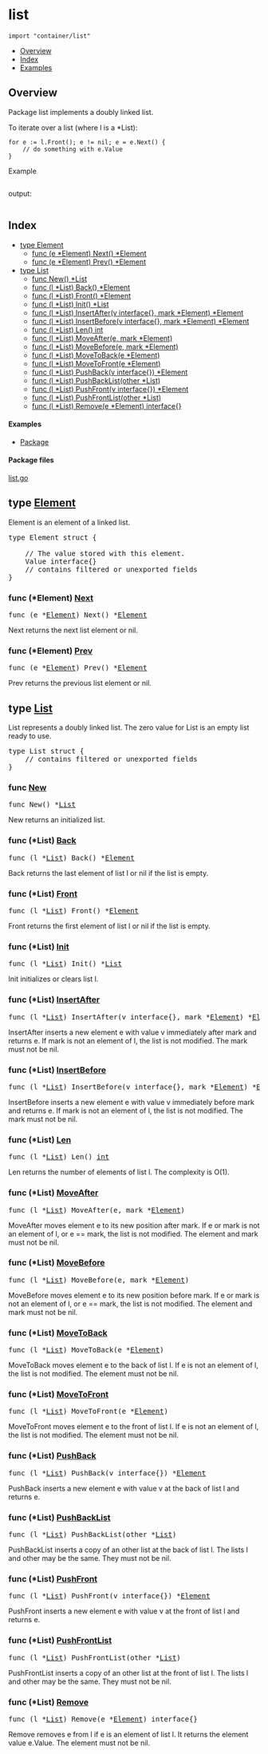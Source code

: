 

# list
`import "container/list"`

* [Overview](#pkg-overview)
* [Index](#pkg-index)
* [Examples](#pkg-examples)

## <a id="pkg-overview">Overview</a>
Package list implements a doubly linked list.

To iterate over a list (where l is a *List):


	for e := l.Front(); e != nil; e = e.Next() {
		// do something with e.Value
	}



<a id="example_">Example</a>


```go
```

output:
```txt
```


## <a id="pkg-index">Index</a>
* [type Element](#Element)
  * [func (e *Element) Next() *Element](#Element.Next)
  * [func (e *Element) Prev() *Element](#Element.Prev)
* [type List](#List)
  * [func New() *List](#New)
  * [func (l *List) Back() *Element](#List.Back)
  * [func (l *List) Front() *Element](#List.Front)
  * [func (l *List) Init() *List](#List.Init)
  * [func (l *List) InsertAfter(v interface{}, mark *Element) *Element](#List.InsertAfter)
  * [func (l *List) InsertBefore(v interface{}, mark *Element) *Element](#List.InsertBefore)
  * [func (l *List) Len() int](#List.Len)
  * [func (l *List) MoveAfter(e, mark *Element)](#List.MoveAfter)
  * [func (l *List) MoveBefore(e, mark *Element)](#List.MoveBefore)
  * [func (l *List) MoveToBack(e *Element)](#List.MoveToBack)
  * [func (l *List) MoveToFront(e *Element)](#List.MoveToFront)
  * [func (l *List) PushBack(v interface{}) *Element](#List.PushBack)
  * [func (l *List) PushBackList(other *List)](#List.PushBackList)
  * [func (l *List) PushFront(v interface{}) *Element](#List.PushFront)
  * [func (l *List) PushFrontList(other *List)](#List.PushFrontList)
  * [func (l *List) Remove(e *Element) interface{}](#List.Remove)


#### <a id="pkg-examples">Examples</a>
* [Package](#example_)


#### <a id="pkg-files">Package files</a>
[list.go](https://golang.org/src/container/list/list.go) 








## <a id="Element">type</a> [Element](https://golang.org/src/container/list/list.go?s=406:874#L5)
Element is an element of a linked list.


<pre>type Element struct {

    <span class="comment">// The value stored with this element.</span>
<span id="Element.Value"></span>    Value interface{}
    <span class="comment">// contains filtered or unexported fields</span>
}
</pre>











### <a id="Element.Next">func</a> (\*Element) [Next](https://golang.org/src/container/list/list.go?s=922:955#L21)
<pre>func (e *<a href="#Element">Element</a>) Next() *<a href="#Element">Element</a></pre>
Next returns the next list element or nil.




### <a id="Element.Prev">func</a> (\*Element) [Prev](https://golang.org/src/container/list/list.go?s=1091:1124#L29)
<pre>func (e *<a href="#Element">Element</a>) Prev() *<a href="#Element">Element</a></pre>
Prev returns the previous list element or nil.




## <a id="List">type</a> [List](https://golang.org/src/container/list/list.go?s=1309:1486#L38)
List represents a doubly linked list.
The zero value for List is an empty list ready to use.


<pre>type List struct {
    <span class="comment">// contains filtered or unexported fields</span>
}
</pre>









### <a id="New">func</a> [New](https://golang.org/src/container/list/list.go?s=1662:1678#L52)
<pre>func New() *<a href="#List">List</a></pre>
New returns an initialized list.






### <a id="List.Back">func</a> (\*List) [Back](https://golang.org/src/container/list/list.go?s=2063:2093#L67)
<pre>func (l *<a href="#List">List</a>) Back() *<a href="#Element">Element</a></pre>
Back returns the last element of list l or nil if the list is empty.




### <a id="List.Front">func</a> (\*List) [Front](https://golang.org/src/container/list/list.go?s=1901:1932#L59)
<pre>func (l *<a href="#List">List</a>) Front() *<a href="#Element">Element</a></pre>
Front returns the first element of list l or nil if the list is empty.




### <a id="List.Init">func</a> (\*List) [Init](https://golang.org/src/container/list/list.go?s=1526:1553#L44)
<pre>func (l *<a href="#List">List</a>) Init() *<a href="#List">List</a></pre>
Init initializes or clears list l.




### <a id="List.InsertAfter">func</a> (\*List) [InsertAfter](https://golang.org/src/container/list/list.go?s=4491:4556#L164)
<pre>func (l *<a href="#List">List</a>) InsertAfter(v interface{}, mark *<a href="#Element">Element</a>) *<a href="#Element">Element</a></pre>
InsertAfter inserts a new element e with value v immediately after mark and returns e.
If mark is not an element of l, the list is not modified.
The mark must not be nil.




### <a id="List.InsertBefore">func</a> (\*List) [InsertBefore](https://golang.org/src/container/list/list.go?s=4109:4175#L153)
<pre>func (l *<a href="#List">List</a>) InsertBefore(v interface{}, mark *<a href="#Element">Element</a>) *<a href="#Element">Element</a></pre>
InsertBefore inserts a new element e with value v immediately before mark and returns e.
If mark is not an element of l, the list is not modified.
The mark must not be nil.




### <a id="List.Len">func</a> (\*List) [Len](https://golang.org/src/container/list/list.go?s=1784:1808#L56)
<pre>func (l *<a href="#List">List</a>) Len() <a href="/pkg/builtin/#int">int</a></pre>
Len returns the number of elements of list l.
The complexity is O(1).




### <a id="List.MoveAfter">func</a> (\*List) [MoveAfter](https://golang.org/src/container/list/list.go?s=5818:5860#L207)
<pre>func (l *<a href="#List">List</a>) MoveAfter(e, mark *<a href="#Element">Element</a>)</pre>
MoveAfter moves element e to its new position after mark.
If e or mark is not an element of l, or e == mark, the list is not modified.
The element and mark must not be nil.




### <a id="List.MoveBefore">func</a> (\*List) [MoveBefore](https://golang.org/src/container/list/list.go?s=5504:5547#L197)
<pre>func (l *<a href="#List">List</a>) MoveBefore(e, mark *<a href="#Element">Element</a>)</pre>
MoveBefore moves element e to its new position before mark.
If e or mark is not an element of l, or e == mark, the list is not modified.
The element and mark must not be nil.




### <a id="List.MoveToBack">func</a> (\*List) [MoveToBack](https://golang.org/src/container/list/list.go?s=5146:5183#L186)
<pre>func (l *<a href="#List">List</a>) MoveToBack(e *<a href="#Element">Element</a>)</pre>
MoveToBack moves element e to the back of list l.
If e is not an element of l, the list is not modified.
The element must not be nil.




### <a id="List.MoveToFront">func</a> (\*List) [MoveToFront](https://golang.org/src/container/list/list.go?s=4832:4870#L175)
<pre>func (l *<a href="#List">List</a>) MoveToFront(e *<a href="#Element">Element</a>)</pre>
MoveToFront moves element e to the front of list l.
If e is not an element of l, the list is not modified.
The element must not be nil.




### <a id="List.PushBack">func</a> (\*List) [PushBack](https://golang.org/src/container/list/list.go?s=3822:3869#L145)
<pre>func (l *<a href="#List">List</a>) PushBack(v interface{}) *<a href="#Element">Element</a></pre>
PushBack inserts a new element e with value v at the back of list l and returns e.




### <a id="List.PushBackList">func</a> (\*List) [PushBackList](https://golang.org/src/container/list/list.go?s=6079:6119#L216)
<pre>func (l *<a href="#List">List</a>) PushBackList(other *<a href="#List">List</a>)</pre>
PushBackList inserts a copy of an other list at the back of list l.
The lists l and other may be the same. They must not be nil.




### <a id="List.PushFront">func</a> (\*List) [PushFront](https://golang.org/src/container/list/list.go?s=3634:3682#L139)
<pre>func (l *<a href="#List">List</a>) PushFront(v interface{}) *<a href="#Element">Element</a></pre>
PushFront inserts a new element e with value v at the front of list l and returns e.




### <a id="List.PushFrontList">func</a> (\*List) [PushFrontList](https://golang.org/src/container/list/list.go?s=6388:6429#L225)
<pre>func (l *<a href="#List">List</a>) PushFrontList(other *<a href="#List">List</a>)</pre>
PushFrontList inserts a copy of an other list at the front of list l.
The lists l and other may be the same. They must not be nil.




### <a id="List.Remove">func</a> (\*List) [Remove](https://golang.org/src/container/list/list.go?s=3306:3351#L129)
<pre>func (l *<a href="#List">List</a>) Remove(e *<a href="#Element">Element</a>) interface{}</pre>
Remove removes e from l if e is an element of list l.
It returns the element value e.Value.
The element must not be nil.







